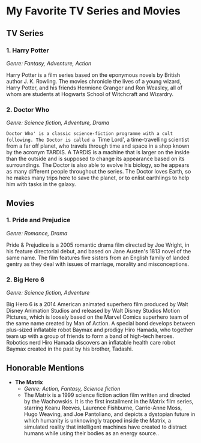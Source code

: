 # My Favorite TV Series and Movies

## TV Series

### 1. **Harry Potter**
*Genre: Fantasy, Adventure, Action*

Harry Potter is a film series based on the eponymous novels by British author J. K. Rowling. The movies chronicle the lives of a young wizard, Harry Potter, and his friends Hermione Granger and Ron Weasley, all of whom are students at Hogwarts School of Witchcraft and Wizardry.

### 2. **Doctor Who**
*Genre: Science fiction, Adventure, Drama*

`Doctor Who' is a classic science-fiction programme with a cult following. The Doctor is called a `Time Lord', a time-travelling scientist from a far off planet, who travels through time and space in a shop known by the acronym TARDIS. A TARDIS is a machine that is larger on the inside than the outside and is supposed to change its appearance based on its surroundings. The Doctor is also able to evolve his biology, so he appears as many different people throughout the series. The Doctor loves Earth, so he makes many trips here to save the planet, or to enlist earthlings to help him with tasks in the galaxy.

## Movies

### 1. **Pride and Prejudice**
*Genre: Romance, Drama*

Pride & Prejudice is a 2005 romantic drama film directed by Joe Wright, in his feature directorial debut, and based on Jane Austen's 1813 novel of the same name. The film features five sisters from an English family of landed gentry as they deal with issues of marriage, morality and misconceptions.

### 2. **Big Hero 6**
*Genre: Science fiction, Adventure*

Big Hero 6 is a 2014 American animated superhero film produced by Walt Disney Animation Studios and released by Walt Disney Studios Motion Pictures, which is loosely based on the Marvel Comics superhero team of the same name created by Man of Action. A special bond develops between plus-sized inflatable robot Baymax and prodigy Hiro Hamada, who together team up with a group of friends to form a band of high-tech heroes. Robotics nerd Hiro Hamada discovers an inflatable health care robot Baymax created in the past by his brother, Tadashi.

## Honorable Mentions

- **The Matrix**
  - *Genre: Action, Fantasy,  Science fiction*
  - The Matrix is a 1999 science fiction action film written and directed by the Wachowskis. It is the first installment in the Matrix film series, starring Keanu Reeves, Laurence Fishburne, Carrie-Anne Moss, Hugo Weaving, and Joe Pantoliano, and depicts a dystopian future in which humanity is unknowingly trapped inside the Matrix, a simulated reality that intelligent machines have created to distract humans while using their bodies as an energy source..
